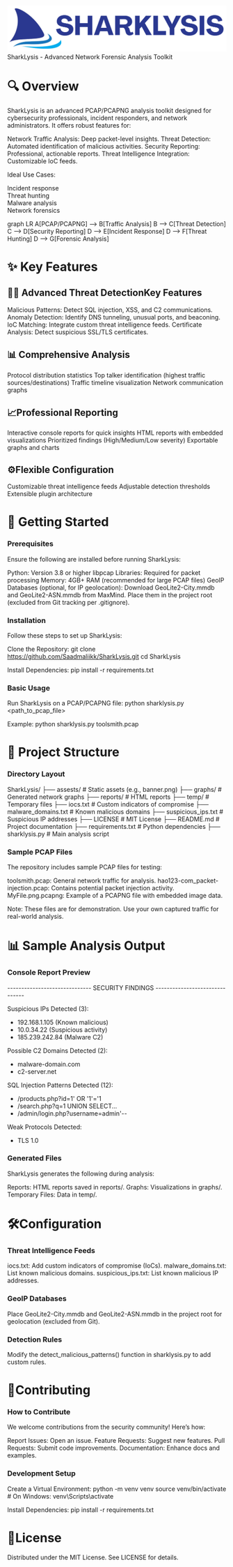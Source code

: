 ![SharkLysis Banner](https://github.com/Saadmaliikk/SharkLysis/blob/main/assests/banner.png)
SharkLysis - Advanced Network Forensic Analysis Toolkit


# 🔍 Overview
SharkLysis is an advanced PCAP/PCAPNG analysis toolkit designed for cybersecurity professionals, incident responders, and network administrators. It offers robust features for:

Network Traffic Analysis: Deep packet-level insights.
Threat Detection: Automated identification of malicious activities.
Security Reporting: Professional, actionable reports.
Threat Intelligence Integration: Customizable IoC feeds.

Ideal Use Cases:  

Incident response  
Threat hunting  
Malware analysis  
Network forensics

graph LR
  A[PCAP/PCAPNG] --> B[Traffic Analysis]
  B --> C[Threat Detection]
  C --> D[Security Reporting]
  D --> E[Incident Response]
  D --> F[Threat Hunting]
  D --> G[Forensic Analysis]


# ✨ Key Features
## 🕵️‍♂️ Advanced Threat DetectionKey Features

Malicious Patterns: Detect SQL injection, XSS, and C2 communications.
Anomaly Detection: Identify DNS tunneling, unusual ports, and beaconing.
IoC Matching: Integrate custom threat intelligence feeds.
Certificate Analysis: Detect suspicious SSL/TLS certificates.

## 📊 Comprehensive Analysis

Protocol distribution statistics
Top talker identification (highest traffic sources/destinations)
Traffic timeline visualization
Network communication graphs

## 📈Professional Reporting

Interactive console reports for quick insights
HTML reports with embedded visualizations
Prioritized findings (High/Medium/Low severity)
Exportable graphs and charts

## ⚙️Flexible Configuration

Customizable threat intelligence feeds
Adjustable detection thresholds
Extensible plugin architecture


# 🚀 Getting Started
### Prerequisites
Ensure the following are installed before running SharkLysis:

Python: Version 3.8 or higher
libpcap Libraries: Required for packet processing
Memory: 4GB+ RAM (recommended for large PCAP files)
GeoIP Databases (optional, for IP geolocation):
Download GeoLite2-City.mmdb and GeoLite2-ASN.mmdb from MaxMind.
Place them in the project root (excluded from Git tracking per .gitignore).



### Installation
Follow these steps to set up SharkLysis:

Clone the Repository:
git clone https://github.com/Saadmaliikk/SharkLysis.git
cd SharkLysis


Install Dependencies:
pip install -r requirements.txt



### Basic Usage
Run SharkLysis on a PCAP/PCAPNG file:
python sharklysis.py <path_to_pcap_file>

Example:
python sharklysis.py toolsmith.pcap


# 📂 Project Structure
### Directory Layout
SharkLysis/
├── assests/                  # Static assets (e.g., banner.png)
├── graphs/                   # Generated network graphs
├── reports/                  # HTML reports
├── temp/                     # Temporary files
├── iocs.txt                 # Custom indicators of compromise
├── malware_domains.txt      # Known malicious domains
├── suspicious_ips.txt       # Suspicious IP addresses
├── LICENSE                  # MIT License
├── README.md                # Project documentation
├── requirements.txt         # Python dependencies
├── sharklysis.py            # Main analysis script

### Sample PCAP Files
The repository includes sample PCAP files for testing:

toolsmith.pcap: General network traffic for analysis.
hao123-com_packet-injection.pcap: Contains potential packet injection activity.
MyFile.png.pcapng: Example of a PCAPNG file with embedded image data.

Note: These files are for demonstration. Use your own captured traffic for real-world analysis.

# 📊 Sample Analysis Output
### Console Report Preview
------------------------------ SECURITY FINDINGS -------------------------------

Suspicious IPs Detected (3):
  - 192.168.1.105 (Known malicious)
  - 10.0.34.22 (Suspicious activity)
  - 185.239.242.84 (Malware C2)

Possible C2 Domains Detected (2):
  - malware-domain.com
  - c2-server.net

SQL Injection Patterns Detected (12):
  - /products.php?id=1' OR '1'='1
  - /search.php?q=1 UNION SELECT...
  - /admin/login.php?username=admin'--

Weak Protocols Detected:
  - TLS 1.0

### Generated Files
SharkLysis generates the following during analysis:

Reports: HTML reports saved in reports/.
Graphs: Visualizations in graphs/.
Temporary Files: Data in temp/.


# 🛠Configuration
### Threat Intelligence Feeds

iocs.txt: Add custom indicators of compromise (IoCs).
malware_domains.txt: List known malicious domains.
suspicious_ips.txt: List known malicious IP addresses.

### GeoIP Databases

Place GeoLite2-City.mmdb and GeoLite2-ASN.mmdb in the project root for geolocation (excluded from Git).

### Detection Rules

Modify the detect_malicious_patterns() function in sharklysis.py to add custom rules.


# 🤝Contributing
### How to Contribute
We welcome contributions from the security community! Here’s how:

Report Issues: Open an issue.
Feature Requests: Suggest new features.
Pull Requests: Submit code improvements.
Documentation: Enhance docs and examples.

### Development Setup

Create a Virtual Environment:
python -m venv venv
source venv/bin/activate  # On Windows: venv\Scripts\activate


Install Dependencies:
pip install -r requirements.txt




# 📜License
Distributed under the MIT License. See LICENSE for details.
